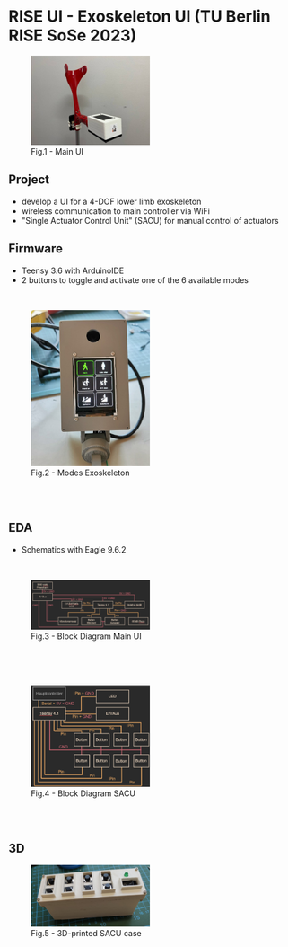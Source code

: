 # RISE UI - Exoskeleton UI (TU Berlin RISE SoSe 2023)

<figure>
  <img src="Images/Main_UI_2.jpg" width=50%>
  <figcaption>Fig.1 - Main UI </figcaption>
</figure> 

## Project
* develop a UI for a 4-DOF lower limb exoskeleton
* wireless communication to main controller via WiFi
* "Single Actuator Control Unit" (SACU) for manual control of actuators



## Firmware 
* Teensy 3.6 with ArduinoIDE
* 2 buttons to toggle and activate one of the 6 available modes

<br>

<figure>
  <img src="Images/Main_UI.jpg" width=50%>
  <figcaption>Fig.2 - Modes Exoskeleton </figcaption>
</figure> 

<br>
<br>


## EDA
* Schematics with Eagle 9.6.2
<br>

<figure>
  <img src="Images/Blockschaltbild_Main_UI_final.png" width=50%>
  <figcaption>Fig.3 - Block Diagram Main UI </figcaption>
</figure> 

<br>
<br>
<br>

<figure>
  <img src="Images/Blockschaltbild_SACU_final.png" width=50%>
  <figcaption>Fig.4 - Block Diagram SACU </figcaption>
</figure> 

<br>
<br>

## 3D 
<figure>
  <img src="Images/SACU.jpg" width=50%>
  <figcaption>Fig.5 - 3D-printed SACU case </figcaption>
</figure> 


